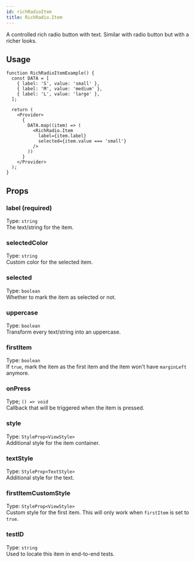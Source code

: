 ```yaml
---
id: richRadioItem 
title: RichRadio.Item 
---
```


A controlled rich radio button with text. Similar with radio button but with a richer looks.

## Usage

```tsx live
function RichRadioItemExample() {
  const DATA = [
    { label: 'S', value: 'small' },
    { label: 'M', value: 'medium' },
    { label: 'L', value: 'large' },
  ];

  return (
    <Provider>
      {
        DATA.map((item) => (
          <RichRadio.Item
            label={item.label}
            selected={item.value === 'small'}
          />
        ))
      }
    </Provider>
  );
}
```

## Props

### label (required)

Type: `string`  
The text/string for the item.

### selectedColor

Type: `string`  
Custom color for the selected item.

### selected

Type: `boolean`  
Whether to mark the item as selected or not. 

### uppercase

Type: `boolean`  
Transform every text/string into an uppercase.

### firstItem

Type: `boolean`  
If `true`, mark the item as the first item and the item won't have `marginLeft` anymore.

### onPress

Type; `() => void`  
Callback that will be triggered when the item is pressed.

### style

Type: `StyleProp<ViewStyle>`  
Additional style for the item container.

### textStyle

Type: `StyleProp<TextStyle>`  
Additional style for the text.

### firstItemCustomStyle

Type: `StyleProp<ViewStyle>`  
Custom style for the first item. This will only work when `firstItem` is set to `true`.

### testID

Type: `string`  
Used to locate this item in end-to-end tests.

